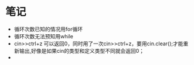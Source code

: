 # 笔记
- 循环次数已知的情况用for循环    
- 循环次数无法预知用while  
-  cin>>ctrl+z 可以返回0，同时用了一次cin>>ctrl+z，要用cin.clear();才能重新输出,好像是如果cin的类型和定义类型不同就会返回0；
-     
